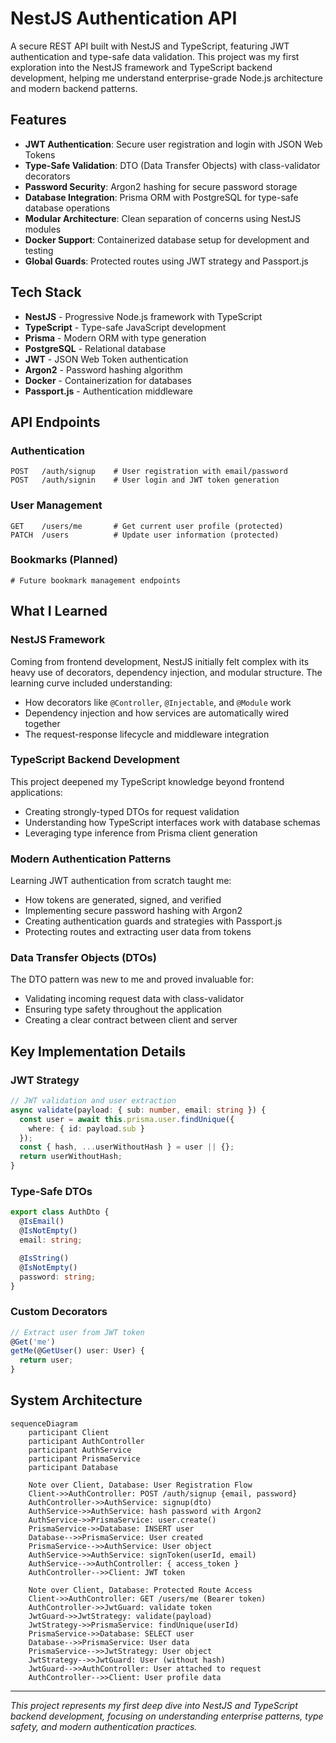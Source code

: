 # NestJS Authentication API

A secure REST API built with NestJS and TypeScript, featuring JWT authentication and type-safe data validation. This project was my first exploration into the NestJS framework and TypeScript backend development, helping me understand enterprise-grade Node.js architecture and modern backend patterns.

## Features

- **JWT Authentication**: Secure user registration and login with JSON Web Tokens
- **Type-Safe Validation**: DTO (Data Transfer Objects) with class-validator decorators
- **Password Security**: Argon2 hashing for secure password storage
- **Database Integration**: Prisma ORM with PostgreSQL for type-safe database operations
- **Modular Architecture**: Clean separation of concerns using NestJS modules
- **Docker Support**: Containerized database setup for development and testing
- **Global Guards**: Protected routes using JWT strategy and Passport.js

## Tech Stack

- **NestJS** - Progressive Node.js framework with TypeScript
- **TypeScript** - Type-safe JavaScript development
- **Prisma** - Modern ORM with type generation
- **PostgreSQL** - Relational database
- **JWT** - JSON Web Token authentication
- **Argon2** - Password hashing algorithm
- **Docker** - Containerization for databases
- **Passport.js** - Authentication middleware

## API Endpoints

### Authentication
```
POST   /auth/signup    # User registration with email/password
POST   /auth/signin    # User login and JWT token generation
```

### User Management
```
GET    /users/me       # Get current user profile (protected)
PATCH  /users          # Update user information (protected)
```

### Bookmarks (Planned)
```
# Future bookmark management endpoints
```

## What I Learned

### NestJS Framework
Coming from frontend development, NestJS initially felt complex with its heavy use of decorators, dependency injection, and modular structure. The learning curve included understanding:
- How decorators like `@Controller`, `@Injectable`, and `@Module` work
- Dependency injection and how services are automatically wired together
- The request-response lifecycle and middleware integration

### TypeScript Backend Development
This project deepened my TypeScript knowledge beyond frontend applications:
- Creating strongly-typed DTOs for request validation
- Understanding how TypeScript interfaces work with database schemas
- Leveraging type inference from Prisma client generation

### Modern Authentication Patterns
Learning JWT authentication from scratch taught me:
- How tokens are generated, signed, and verified
- Implementing secure password hashing with Argon2
- Creating authentication guards and strategies with Passport.js
- Protecting routes and extracting user data from tokens

### Data Transfer Objects (DTOs)
The DTO pattern was new to me and proved invaluable for:
- Validating incoming request data with class-validator
- Ensuring type safety throughout the application
- Creating a clear contract between client and server

## Key Implementation Details

### JWT Strategy
```typescript
// JWT validation and user extraction
async validate(payload: { sub: number, email: string }) {
  const user = await this.prisma.user.findUnique({
    where: { id: payload.sub }
  });
  const { hash, ...userWithoutHash } = user || {};
  return userWithoutHash;
}
```

### Type-Safe DTOs
```typescript
export class AuthDto {
  @IsEmail()
  @IsNotEmpty()
  email: string;

  @IsString()
  @IsNotEmpty()
  password: string;
}
```

### Custom Decorators
```typescript
// Extract user from JWT token
@Get('me')
getMe(@GetUser() user: User) {
  return user;
}
```

## System Architecture

```mermaid
sequenceDiagram
    participant Client
    participant AuthController
    participant AuthService
    participant PrismaService
    participant Database

    Note over Client, Database: User Registration Flow
    Client->>AuthController: POST /auth/signup {email, password}
    AuthController->>AuthService: signup(dto)
    AuthService->>AuthService: hash password with Argon2
    AuthService->>PrismaService: user.create()
    PrismaService->>Database: INSERT user
    Database-->>PrismaService: User created
    PrismaService-->>AuthService: User object
    AuthService->>AuthService: signToken(userId, email)
    AuthService-->>AuthController: { access_token }
    AuthController-->>Client: JWT token

    Note over Client, Database: Protected Route Access
    Client->>AuthController: GET /users/me (Bearer token)
    AuthController->>JwtGuard: validate token
    JwtGuard->>JwtStrategy: validate(payload)
    JwtStrategy->>PrismaService: findUnique(userId)
    PrismaService->>Database: SELECT user
    Database-->>PrismaService: User data
    PrismaService-->>JwtStrategy: User object
    JwtStrategy-->>JwtGuard: User (without hash)
    JwtGuard-->>AuthController: User attached to request
    AuthController-->>Client: User profile data
```

---

*This project represents my first deep dive into NestJS and TypeScript backend development, focusing on understanding enterprise patterns, type safety, and modern authentication practices.*

